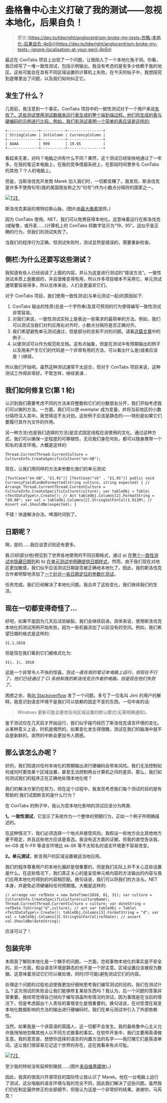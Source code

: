 # 盎格鲁中心主义打破了我的测试——忽视本地化，后果自负！

> 原文:[https://dev.to/tdwright/anglocentrism-broke-my-tests-忽略-本地化-后果自负-4p5n](https://dev.to/tdwright/anglocentrism-broke-my-tests--ignore-localisation-at-your-peril-4p5n)

最近在 ConTabs 项目上出现了一个问题，让我陷入了一个本地化兔子洞。你看，我已经写了一堆一致性测试，包括示例输出。我没有考虑的是有多少依赖于我的地区。这些可能会在具有不同区域设置的计算机上失败。在今天的帖子中，我想探究到底哪里出了问题，以及我们如何纠正它。

## [](#what-happened)发生了什么？

几周前，我注意到一个事实，ConTabs 项目中的一致性测试对于一个用户来说[失败了。这些测试使用测试数据来运行表生成的整个端到端过程。他们将生成的表与硬编码的示例进行比较。例如，我们有测试表明一个简单的表应该是这样的:](https://github.com/tdwright/contabs/issues/55)

```
+--------------+-----------+----------------+
| StringColumn | IntColumn | CurrencyColumn |
+--------------+-----------+----------------+
| AAAA         | 999       | 19.95          |
+--------------+-----------+----------------+ 
```

看起来无害，对吗？电脑之间有什么不同？果然，这个测试已经愉快地通过了一年多，在我的笔记本电脑上，在我的竞争情报系统上，在那段时间里参与 ConTabs 的其他 7 个人的电脑上。

但是，当斯洛伐克开发商 Marek 加入我们时，一切都变糟了。我发现，斯洛伐克是许多不使用句号(我的美国朋友称之为“句号”)作为小数点分隔符的国家之一。

[![](../Images/6b82465471dbf341981a526015031048.png)T2】](https://i2.wp.com/blog.tdwright.co.uk/wp-content/uploads/2018/11/High-Tatras-Mountains-Pleso-Slovakia-3223538.jpg)

斯洛伐克美丽的塔特拉斯山脉。(图片由[最大像素](https://www.maxpixel.net/High-Tatras-Mountains-Pleso-Slovakia-3223538)提供。)

因为 ConTabs 使用。NET，我们可以免费获得本地化。这意味着运行在斯洛伐克(或秘鲁，或丹麦……)计算机上的 ConTabs 将数字显示为“19，95”。这似乎是正确的行为，但我们的测试失败了。

当我们的程序行为正确，但测试失败时，测试显然是错误的，需要重新检查。

## [](#sidebar-why-even-write-these-tests)侧栏:为什么还要写这些测试？

我知道有些人已经阅读了上面的内容，并认为这是进行测试的“错误方法”。一致性测试本质上是脆弱的，并且很难变得有用，所以许多项目根本不采用它。单元测试通常要容易得多，所以总体来说，人们会更喜欢它们。

对于 ConTabs 项目，我们使用一致性测试(与单元测试一起)的原因如下:

1.  ConTabs 输出的性质(总是一个字符串)及其可预测的行为使得编写一致性测试非常容易。
2.  对我们来说，一致性测试实际上是表达一些需求的最简单的方法。例如，我们可以测试当我们对列应用右对齐时，小数点分隔符是否正确对齐。
3.  我们希望避免单元测试通过，但是部分的总和不对的问题。请看[这篇文章](http://blog.tdwright.co.uk/2018/01/02/when-testing-misses-the-mark/)中的例子…
4.  以便测试可以作为规范和文档。这有点抽象，但是在测试中有预期输出的例子以及用来产生它们的代码是一个非常有用的方法，可以看出什么是(或者应该是！)继续。

所以我们开始吧。虽然这种测试通常不太适合，但对于 ConTabs 项目来说，这种测试工作得非常好。不管怎样，继续表演…

## [](#how-we-fixed-it-round-1)我们如何修复它(第 1 轮)

认识到我们需要考虑不同的方法来将整数和它们的分数朋友分开，我们开始考虑我们可以做的方法。一方面，我们可以使 exemplar 成为变量，并将当前地区的小数分隔符注入其中。我觉得这不太对劲。这些例子应该是静态的——特别是如果它们要履行其作为文件的作用。

另一种方法(也是我们选择的方法)是显式固定线程应该使用的文化。通过这种方式，我们可以确保一定程度的可移植性，无论我们身在何处，都可以随身携带一个知名的语言环境。大概是这样的:

```
Thread.CurrentThread.CurrentCulture = CultureInfo.CreateSpecificCulture("en-GB"); 
```

现在，让我们用同样的方法来参数化我们的单元测试:

```
[TestCase("en-GB", "£1.91")] [TestCase("sk" , "£1,91")] public void CurrencyFieldCanBeFormatted(string culture, string expected) { // Arrange Thread.CurrentThread.CurrentCulture = CultureInfo.CreateSpecificCulture(culture); var tableObj = Table\<TestDataType\>.Create(); // Act tableObj.Columns[2].FormatString = "£0.00"; var val = tableObj.Columns[2].StringValForCol(1.911M); // Assert val.ShouldBe(expected); } 
```

不错！快速解决办法。啤酒时间到了。

## [](#what-about-dates)日期呢？

啊，是的……我应该意识到还有更多。

我*已经*(部分地)预见到了世界各地使用的不同日期格式，通过 a) [在整个一致性测试中隐藏日期列](https://github.com/tdwright/contabs/blob/4beef82c05f52f5fc558432b5c2b833ec3a10d22/ConTabs.Tests/ConformanceTests.cs#L58)和 b) [在单元测试中明确提供日期样式](https://github.com/tdwright/contabs/blob/4beef82c05f52f5fc558432b5c2b833ec3a10d22/ConTabs.Tests/FormatTests.cs#L17-L21)。然而，由于我们现在对地区更加敏感，我们似乎应该测试日期是否被正确地本地化了。因此，我的斯洛伐克合作者明智地添加了[一个针对一些日期定位的参数化测试](https://github.com/tdwright/contabs/blob/21752db74c1839a8b77d93c20d9bcb80d2a3cc1c/ConTabs.Tests/FormatTests.cs#L12-L28)。

任务完成。我们已经解决了本地化问题。我合并了这些变化，我们继续我们的生活。

## 现在一切都变得奇怪了…

好吧，如果不是因为几天后试验破裂，我们会继续前进。具体来说，使用斯洛伐克本地化的测试用例开始失败，因为一些机器添加了以前没有的空间。例如，我们希望日期的格式是这样的:

```
31.1.2018 
```

但是现在我们看到它们被格式化为:

```
31\. 1\. 2018 
```

这是一个非常令人不快的惊喜。测试*一直在我的笔记本电脑上运行，但现在不行了。他们已经通过了 CI 系统和我的斯洛伐克合作者的电脑。但是现在他们失败了。*

困惑之余，我[向 Stackoverflow](https://stackoverflow.com/q/53127994/50151) 发了一个问题。多亏了一位名叫 Jimi 的用户的解释，我意识到语言环境不是我们可以依赖的固定不变的东西。一句中肯的话:

> Windows 更新可能会更改任何区域设置的默认模式(无需明确通知)。

鉴于测试仅在几天前才开始运行，我们似乎碰巧经历了斯洛伐克语言环境的变化。从某种意义上说，时机是偶然的。如果变化发生得很晚，测试在我们的脑海中就不会是新鲜的，突然的中断会更加令人困惑。

## [](#so-what-to-do)那么该怎么办呢？

好的，我们知道对任何本地化的预期输出进行硬编码会带来风险。我们无法控制如何或何时更改某个区域设置，甚至无法控制两台计算机之间的差异。那么，我们如何测试我们的程序正在正确地处理本地化呢？

我们的解决方案仍在努力，但在这个过程中，我发现考虑我们每个测试的目的是有帮助的:我们试图断言的是什么行为？

在 ConTabs 的例子中，我认为受本地化影响的测试应该分为两类:

**1。一致性测试**，它显示了系统作为一个整体的预期行为，正如一个例子所明确描述的。

在这种情况下，我们必须选择一个地点并接受风险。我假设一些地方会比其他地方更不稳定，并且这些地方应该是首选。我没有这方面的证据，但我的直觉告诉我，en-GB 或 fr-FR 等语言环境比 sk-SK 等不太知名的语言环境更不容易改变。

**2。单元测试**，断言用户的区域设置被适当地应用。

我们的程序尊重用户的本地化偏好是很重要的，但是我们实际上并不关心这些设置是什么。在这些情况下，我们真正关心的是呈现单元格内容的方法输出的内容与我们应用本地化时得到的内容相匹配。换句话说，我们可以将我们的方法与。NET 本身，并避免必须硬编码任何预期值。大概是这样的:

```
// arrange var refDate = new DateTime(2018, 01, 31); var culture = CultureInfo.CreateSpecificCulture(cultureName); Thread.CurrentThread.CurrentCulture = culture; var dateString = refDate.ToString("d",culture); // act var tableObj = Table\<TestDataType\>.Create(); tableObj.Columns[3].FormatString = "d"; var val = tableObj.Columns[3].StringValForCol(refDate); // assert val.ShouldBe(dateString); 
```

应该可以了！

## [](#wrapping-up)包装完毕

本周我了解到本地化是一个棘手的问题。一方面，忽视事物本地化的事实是不安全的。另一方面，假设语言环境是静态的也不是一个好主意。区域设置应该被视为数据。这意味着测试它们可以被处理，同时(尽可能)避免测试它们的内容。

处理这个问题的过程也迫使我更加仔细地思考我们编写测试的目的。我们在测试什么？这次测试的失败会让我们能够修复某些东西吗？我认为，后一个问题的答案非常重要。我经常觉得自己倾向于编写涵盖所有情况的测试，因为事情是在当前的情况下，但是考虑超出个人责任的事情变化是很重要的。换句话说，在对受潜在易变本地化数据影响的方法的输出进行硬编码时，我们在单元测试中引入了外部依赖性。

当然，如果我是一个讲英语的英国人，这一切都不会发生。我的盎格鲁中心主义允许我悄悄地忽略其他人以不同方式做事的事实。在软件开发中，我们主要用英语做生意。我的意思是，想想你选择的语言的内置方法的名字——我打赌它们是英语单词。这让我们很容易忘记这个世界的存在，这在我看来有点可耻。

[![](../Images/339ef53fd951e4be797f5f87add8ab8a.png)T2】](https://i2.wp.com/blog.tdwright.co.uk/wp-content/uploads/2018/11/798px-Imperial_Federation_map_of_the_world_showing_the_extent_of_the_British_Empire_in_1886.jpg)

至少我的特权没有延伸到殖民……(图片[来自维基媒体](https://commons.wikimedia.org/wiki/File:Imperial_Federation,_map_of_the_world_showing_the_extent_of_the_British_Empire_in_1886.jpg))。)

因此，我真的很高兴开源项目的国际性让我认识了 Marek。他在一台电脑上运行了测试，这台电脑的语言环境与我的完全不同，因此我们解决了这些问题。虽然我们仍在制定最终修正的全部细节，但我认为这是一个非常好的结果。谢谢你，马芮克！
